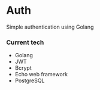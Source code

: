 # Auth

Simple authentication using Golang

### Current tech

* Golang
* JWT
* Bcrypt
* Echo web framework
* PostgreSQL

